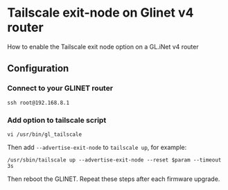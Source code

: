 # Tailscale exit-node on Glinet v4 router
How to enable the Tailscale exit node option on a GL.iNet v4 router

## Configuration
### Connect to your GLINET router
```
ssh root@192.168.8.1
```

### Add option to tailscale script
```
vi /usr/bin/gl_tailscale
```

Then add `--advertise-exit-node` to `tailscale up`, for example:
```
/usr/sbin/tailscale up --advertise-exit-node --reset $param --timeout 3s
```

Then reboot the GLINET.
Repeat these steps after each firmware upgrade.
